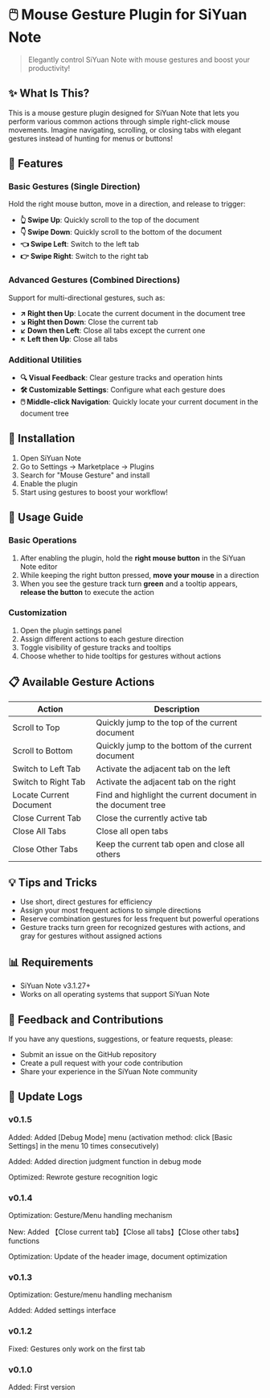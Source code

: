 # 🖱️ Mouse Gesture Plugin for SiYuan Note

> Elegantly control SiYuan Note with mouse gestures and boost your productivity!


## ✨ What Is This?

This is a mouse gesture plugin designed for SiYuan Note that lets you perform various common actions through simple right-click mouse movements. Imagine navigating, scrolling, or closing tabs with elegant gestures instead of hunting for menus or buttons!

## 🚀 Features

### Basic Gestures (Single Direction)

Hold the right mouse button, move in a direction, and release to trigger:

- **👆 Swipe Up**: Quickly scroll to the top of the document
- **👇 Swipe Down**: Quickly scroll to the bottom of the document
- **👈 Swipe Left**: Switch to the left tab
- **👉 Swipe Right**: Switch to the right tab

### Advanced Gestures (Combined Directions)

Support for multi-directional gestures, such as:

- **↗️ Right then Up**: Locate the current document in the document tree
- **↘️ Right then Down**: Close the current tab
- **↙️ Down then Left**: Close all tabs except the current one
- **↖️ Left then Up**: Close all tabs

### Additional Utilities

- **🔍 Visual Feedback**: Clear gesture tracks and operation hints
- **🛠️ Customizable Settings**: Configure what each gesture does
- **🖱️ Middle-click Navigation**: Quickly locate your current document in the document tree

## 🔧 Installation

1. Open SiYuan Note
2. Go to Settings → Marketplace → Plugins
3. Search for "Mouse Gesture" and install
4. Enable the plugin
5. Start using gestures to boost your workflow!

## 📖 Usage Guide

### Basic Operations

1. After enabling the plugin, hold the **right mouse button** in the SiYuan Note editor
2. While keeping the right button pressed, **move your mouse** in a direction
3. When you see the gesture track turn **green** and a tooltip appears, **release the button** to execute the action

### Customization

1. Open the plugin settings panel
2. Assign different actions to each gesture direction
3. Toggle visibility of gesture tracks and tooltips
4. Choose whether to hide tooltips for gestures without actions

## 📋 Available Gesture Actions

| Action | Description |
|--------|-------------|
| Scroll to Top | Quickly jump to the top of the current document |
| Scroll to Bottom | Quickly jump to the bottom of the current document |
| Switch to Left Tab | Activate the adjacent tab on the left |
| Switch to Right Tab | Activate the adjacent tab on the right |
| Locate Current Document | Find and highlight the current document in the document tree |
| Close Current Tab | Close the currently active tab |
| Close All Tabs | Close all open tabs |
| Close Other Tabs | Keep the current tab open and close all others |

## 💡 Tips and Tricks

- Use short, direct gestures for efficiency
- Assign your most frequent actions to simple directions
- Reserve combination gestures for less frequent but powerful operations
- Gesture tracks turn green for recognized gestures with actions, and gray for gestures without assigned actions

## 📊 Requirements

- SiYuan Note v3.1.27+
- Works on all operating systems that support SiYuan Note

## 🤝 Feedback and Contributions

If you have any questions, suggestions, or feature requests, please:

- Submit an issue on the GitHub repository
- Create a pull request with your code contribution
- Share your experience in the SiYuan Note community

## 📄 Update Logs

### v0.1.5
Added: Added [Debug Mode] menu (activation method: click [Basic Settings] in the menu 10 times consecutively)

Added: Added direction judgment function in debug mode

Optimized: Rewrote gesture recognition logic

### v0.1.4
Optimization: Gesture/Menu handling mechanism

New: Added 【Close current tab】【Close all tabs】【Close other tabs】 functions

Optimization: Update of the header image, document optimization

### v0.1.3
Optimization: Gesture/menu handling mechanism

Added: Added settings interface

### v0.1.2
Fixed: Gestures only work on the first tab

### v0.1.0
Added: First version